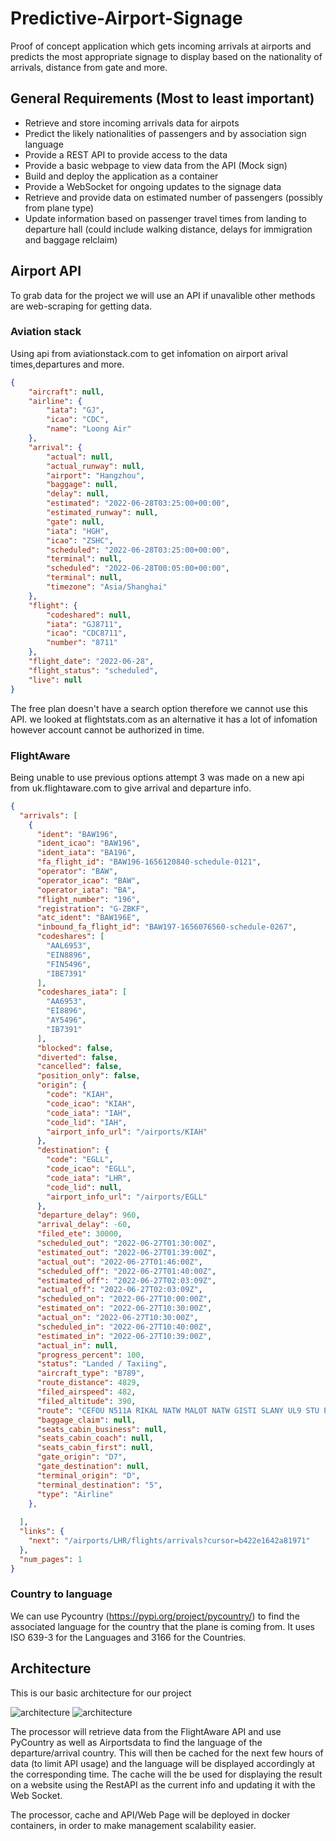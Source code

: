 # Predictive-Airport-Signage

Proof of concept application which gets incoming arrivals at airports and predicts the most appropriate signage to display based on the nationality of arrivals, distance from gate and more.

## General Requirements (Most to least important)

- Retrieve and store incoming arrivals data for airpots
- Predict the likely nationalities of passengers and by association sign language
- Provide a REST API to provide access to the data
- Provide a basic webpage to view data from the API (Mock sign)
- Build and deploy the application as a container
- Provide a WebSocket for ongoing updates to the signage data
- Retrieve and provide data on estimated number of passengers (possibly from plane type)
- Update information based on passenger travel times from landing to departure hall (could include walking distance, delays for immigration and baggage relclaim)
## Airport API
To grab data for the project we will use an API if unavalible other methods are web-scraping for getting data.
### Aviation stack
Using api from aviationstack.com to get infomation on airport arival times,departures and more.
```json
{
    "aircraft": null,
    "airline": {
        "iata": "GJ",
        "icao": "CDC",
        "name": "Loong Air"
    },
    "arrival": {
        "actual": null,
        "actual_runway": null,
        "airport": "Hangzhou",
        "baggage": null,
        "delay": null,
        "estimated": "2022-06-28T03:25:00+00:00",
        "estimated_runway": null,
        "gate": null,
        "iata": "HGH",
        "icao": "ZSHC",
        "scheduled": "2022-06-28T03:25:00+00:00",
        "terminal": null,
        "scheduled": "2022-06-28T00:05:00+00:00",
        "terminal": null,
        "timezone": "Asia/Shanghai"
    },
    "flight": {
        "codeshared": null,
        "iata": "GJ8711",
        "icao": "CDC8711",
        "number": "8711"
    },
    "flight_date": "2022-06-28",
    "flight_status": "scheduled",
    "live": null
}
```
The free plan doesn't have a search option therefore we cannot use this API.
we looked at flightstats.com as an alternative it has a lot of infomation however account cannot be authorized in time.
### FlightAware
Being unable to use previous options attempt 3 was made on a new api from uk.flightaware.com to give arrival and departure info.

```json
{
  "arrivals": [
    {
      "ident": "BAW196",
      "ident_icao": "BAW196",
      "ident_iata": "BA196",
      "fa_flight_id": "BAW196-1656120840-schedule-0121",
      "operator": "BAW",
      "operator_icao": "BAW",
      "operator_iata": "BA",
      "flight_number": "196",
      "registration": "G-ZBKF",
      "atc_ident": "BAW196E",
      "inbound_fa_flight_id": "BAW197-1656076560-schedule-0267",
      "codeshares": [
        "AAL6953",
        "EIN8896",
        "FIN5496",
        "IBE7391"
      ],
      "codeshares_iata": [
        "AA6953",
        "EI8896",
        "AY5496",
        "IB7391"
      ],
      "blocked": false,
      "diverted": false,
      "cancelled": false,
      "position_only": false,
      "origin": {
        "code": "KIAH",
        "code_icao": "KIAH",
        "code_iata": "IAH",
        "code_lid": "IAH",
        "airport_info_url": "/airports/KIAH"
      },
      "destination": {
        "code": "EGLL",
        "code_icao": "EGLL",
        "code_iata": "LHR",
        "code_lid": null,
        "airport_info_url": "/airports/EGLL"
      },
      "departure_delay": 960,
      "arrival_delay": -60,
      "filed_ete": 30000,
      "scheduled_out": "2022-06-27T01:30:00Z",
      "estimated_out": "2022-06-27T01:39:00Z",
      "actual_out": "2022-06-27T01:46:00Z",
      "scheduled_off": "2022-06-27T01:40:00Z",
      "estimated_off": "2022-06-27T02:03:09Z",
      "actual_off": "2022-06-27T02:03:09Z",
      "scheduled_on": "2022-06-27T10:00:00Z",
      "estimated_on": "2022-06-27T10:30:00Z",
      "actual_on": "2022-06-27T10:30:00Z",
      "scheduled_in": "2022-06-27T10:40:00Z",
      "estimated_in": "2022-06-27T10:39:00Z",
      "actual_in": null,
      "progress_percent": 100,
      "status": "Landed / Taxiing",
      "aircraft_type": "B789",
      "route_distance": 4829,
      "filed_airspeed": 482,
      "filed_altitude": 390,
      "route": "CEFOU N511A RIKAL NATW MALOT NATW GISTI SLANY UL9 STU P2 BEDEK",
      "baggage_claim": null,
      "seats_cabin_business": null,
      "seats_cabin_coach": null,
      "seats_cabin_first": null,
      "gate_origin": "D7",
      "gate_destination": null,
      "terminal_origin": "D",
      "terminal_destination": "5",
      "type": "Airline"
    },
    
  ],
  "links": {
    "next": "/airports/LHR/flights/arrivals?cursor=b422e1642a81971"
  },
  "num_pages": 1
}
```

### Country to language

We can use Pycountry (https://pypi.org/project/pycountry/) to find the associated language for the country that the plane is coming from. It uses ISO 639-3 for the Languages and 3166 for the Countries.
## Architecture
This is our basic architecture for our project

![architecture](architecture.svg)
![architecture](processing_logic.svg)


The processor will retrieve data from the FlightAware API and use PyCountry as well as Airportsdata to find the language of the departure/arrival country. This will then be cached for the next few hours of data (to limit API usage) and the language will be displayed accordingly at the corresponding time. The cache will the be used for displaying the result on a website using the RestAPI as the current info and updating it with the Web Socket.

The processor, cache and API/Web Page will be deployed in docker containers, in order to make management scalability easier.

